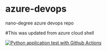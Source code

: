 # azure-devops
nano-degree azure devops repo

#This was updated from azure cloud shell

[![Python application test with Github Actions](https://github.com/bettermetalzsnake/azure-devops/actions/workflows/main.yml/badge.svg)](https://github.com/bettermetalzsnake/azure-devops/actions/workflows/main.yml)
